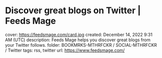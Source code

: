 # Discover great blogs on Twitter | Feeds Mage

cover: https://feedsmage.com/card.jpg
created: December 14, 2022 9:31 AM (UTC)
description: Feeds Mage helps you discover great blogs from your Twitter follows.
folder: BOOKMRKS-MTHRFCKR / SOCIAL-MTHRFCKR / Twitter
tags: rss, twitter
url: https://www.feedsmage.com/